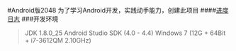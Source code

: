 #Android版2048
为了学习Android开发，实践动手能力，创建此项目
####[进度日志](http://github.com/bookthief-d/android-2048/log.md)
###开发环境
>JDK 1.8.0_25
>Android Studio
>SDK (4.0 - 4.4)
>Windows 7 (12G + 64Bit + i7-3612QM 2.10GHz)
